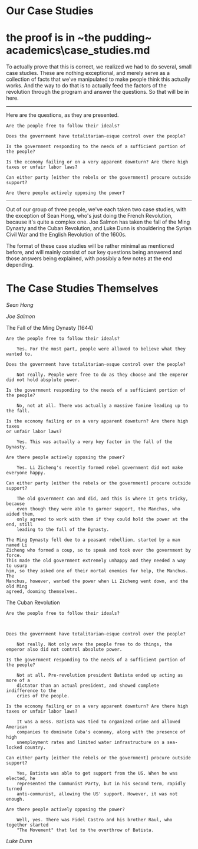 # Our Case Studies

# the proof is in ~the pudding~ academics\case_studies.md

To actually prove that this is correct, we realized we had to do several, small case studies. These are nothing exceptional, and merely serve as a collection of facts that we've manipulated to make people think this actually works. And the way to do that is to actually feed the factors of the revolution through the program and answer the questions. So that will be in here.

---

Here are the questions, as they are presented.

    Are the people free to follow their ideals?

    Does the government have totalitarian-esque control over the people?

    Is the government responding to the needs of a sufficient portion of the people?

    Is the economy failing or on a very apparent downturn? Are there high taxes or unfair labor laws?

    Can either party [either the rebels or the government] procure outside support?

    Are there people actively opposing the power?

---

 Out of our group of three people, we've each taken two case studies, with the exception of Sean Hong, who's just doing the French Revolution, because it's quite a complex one. Joe Salmon has taken the fall of the Ming Dynasty and the Cuban Revolution, and Luke Dunn is shouldering the Syrian Civil War and the English Revolution of the 1600s.

The format of these case studies will be rather minimal as mentioned before, and will mainly consist of our key questions being answered and those answers being explained, with possibly a few notes at the end depending.

# The Case Studies Themselves

*Sean Hong*



*Joe Salmon*



The Fall of the Ming Dynasty (1644)

    Are the people free to follow their ideals?

        Yes. For the most part, people were allowed to believe what they wanted to.

    Does the government have totalitarian-esque control over the people?

        Not really. People were free to do as they choose and the emperor did not hold absplute power.

    Is the government responding to the needs of a sufficient portion of the people?

        No, not at all. There was actually a massive famine leading up to the fall.

    Is the economy failing or on a very apparent downturn? Are there high taxes
    or unfair labor laws?

        Yes. This was actually a very key factor in the fall of the Dynasty.

    Are there people actively opposing the power?

        Yes. Li Zicheng's recently formed rebel government did not make everyone happy.

    Can either party [either the rebels or the government] procure outside support?

        The old government can and did, and this is where it gets tricky, because
        even though they were able to garner support, the Manchus, who aided them,
        only agreed to work with them if they could hold the power at the end, still
        leading to the fall of the Dynasty.

    The Ming Dynasty fell due to a peasant rebellion, started by a man named Li
    Zicheng who formed a coup, so to speak and took over the government by force.
    This made the old government extremely unhappy and they needed a way to usurp
    him, so they asked one of their mortal enemies for help, the Manchus. The
    Manchus, however, wanted the power when Li Zicheng went down, and the old Ming
    agreed, dooming themselves.

The Cuban Revolution

    Are the people free to follow their ideals?



    Does the government have totalitarian-esque control over the people?

        Not really. Not only were the people free to do things, the emperor also did not control absolute power.

    Is the government responding to the needs of a sufficient portion of the people?

        Not at all. Pre-revolution president Batista ended up acting as more of a
        dictator than an actual president, and showed complete indifference to the
        cries of the people.

    Is the economy failing or on a very apparent downturn? Are there high taxes or unfair labor laws?

        It was a mess. Batista was tied to organized crime and allowed American
        companies to dominate Cuba's economy, along with the presence of high
        unemployment rates and limited water infrastructure on a sea-locked country.

    Can either party [either the rebels or the government] procure outside support?

        Yes, Batista was able to get support from the US. When he was elected, he
        represented the Communist Party, but in his second term, rapidly turned
        anti-communist, allowing the US' support. However, it was not enough.

    Are there people actively opposing the power?

        Well, yes. There was Fidel Castro and his brother Raul, who together started
        "The Movement" that led to the overthrow of Batista.




*Luke Dunn*
